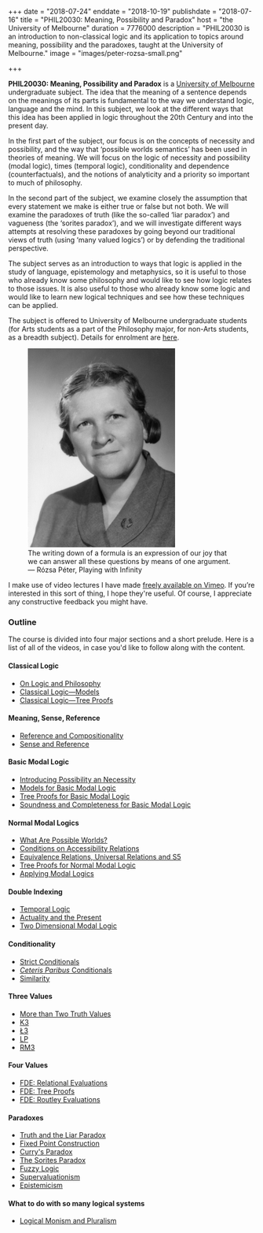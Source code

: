 +++
date = "2018-07-24"
enddate = "2018-10-19"
publishdate = "2018-07-16"
title = "PHIL20030: Meaning, Possibility and Paradox"
host = "the University of Melbourne"
duration = 7776000
description = "PHIL20030 is an introduction to non-classical logic and its application to topics around meaning, possibility and the paradoxes, taught at the University of Melbourne."
image = "images/peter-rozsa-small.png"

+++

**<span class="caps">PHIL20030</span>: Meaning, Possibility and Paradox** is a [University of Melbourne](http://unimelb.edu.au) undergraduate subject. The idea that the meaning of a sentence depends on the meanings of its parts is fundamental to the way we understand logic, language and the mind. In this subject, we look at the different ways that this idea has been applied in logic throughout the 20th Century and into the present day.

In the first part of the subject, our focus is on the concepts of necessity and possibility, and the way that &lsquo;possible worlds semantics&rsquo; has been used in theories of meaning. We will focus on the logic of necessity and possibility (modal logic), times (temporal logic), conditionality and dependence (counterfactuals), and the notions of analyticity and a priority so important to much of philosophy.

In the second part of the subject, we examine closely the assumption that every statement we make is either true or false but not both. We will examine the paradoxes of truth (like the so-called &lsquo;liar paradox&rsquo;) and vagueness (the ‘sorites paradox&rsquo;), and we will investigate different ways attempts at resolving these paradoxes by going beyond our traditional views of truth (using &lsquo;many valued logics&rsquo;) or by defending the traditional perspective.

The subject serves as an introduction to ways that logic is applied in the study of language, epistemology and metaphysics, so it is useful to those who already know some philosophy and would like to see how logic relates to those issues. It is also useful to those who already know some logic and would like to learn new logical techniques and see how these techniques can be applied.

The subject is offered to University of Melbourne undergraduate students (for Arts students as a part of the Philosophy major, for non-Arts students, as a breadth subject). Details for enrolment are [here](https://handbook.unimelb.edu.au/view/2018/PHIL20030). 

<figure>
	<img src="/images/peter-rozsa-small.png" alt="Rosza Peter">
<figcaption>The writing down of a formula is an expression of our joy that we can answer all these questions by means of one argument. &mdash; R&oacute;zsa P&eacute;ter, Playing with Infinity</figcaption>
</figure>

I make use of video lectures I have made [freely available on Vimeo](http://vimeo.com/album/2470375). If you&rsquo;re interested in this sort of thing, I hope they're useful. Of course, I appreciate any constructive feedback you might have.

### Outline

The course is divided into four major sections and a short prelude. Here is a list of all of the videos, in case you'd like to follow along with the content.

#### Classical Logic

* [On Logic and Philosophy](https://vimeo.com/album/2470375/video/71195118)
* [Classical Logic&mdash;Models](https://vimeo.com/album/2470375/video/71196826)
* [Classical Logic&mdash;Tree Proofs](https://vimeo.com/album/2470375/video/71200032)

#### Meaning, Sense, Reference

* [Reference and Compositionality](https://vimeo.com/album/2470375/video/71206884)
* [Sense and Reference](https://vimeo.com/album/2470375/video/71226471)

#### Basic Modal Logic


* [Introducing Possibility an Necessity](https://vimeo.com/album/2470375/video/71556216)
* [Models for Basic Modal Logic](https://vimeo.com/album/2470375/video/71558401)
* [Tree Proofs for Basic Modal Logic](https://vimeo.com/album/2470375/video/71558696)
* [Soundness and Completeness for Basic Modal Logic](https://vimeo.com/album/2470375/video/71560394)

#### Normal Modal Logics

* [What Are Possible Worlds?](https://vimeo.com/album/2470375/video/72135540)
* [Conditions on Accessibility Relations](https://vimeo.com/album/2470375/video/72137443)
* [Equivalence Relations, Universal Relations and S5](https://vimeo.com/album/2470375/video/72137856)
* [Tree Proofs for Normal Modal Logic](https://vimeo.com/album/2470375/video/72139085)
* [Applying Modal Logics](https://vimeo.com/album/2470375/video/72140275)

#### Double Indexing

* [Temporal Logic](https://vimeo.com/album/2470375/video/72140275)
* [Actuality and the Present](https://vimeo.com/album/2470375/video/72143616)
* [Two Dimensional Modal Logic](https://vimeo.com/album/2470375/video/72266887)

#### Conditionality

* [Strict Conditionals](https://vimeo.com/album/2470375/video/74494229)
* [_Ceteris Paribus_ Conditionals](https://vimeo.com/album/2470375/video/74498276)
* [Similarity](https://vimeo.com/album/2470375/video/74504639)


#### Three Values

* [More than Two Truth Values](https://vimeo.com/album/2470375/video/74628150)
* [K3](https://vimeo.com/album/2470375/video/74636384)
* [&#x141;3](https://vimeo.com/album/2470375/video/74680756)
* [LP](https://vimeo.com/album/2470375/video/74680954)
* [RM3](https://vimeo.com/album/2470375/video/74682689)


#### Four Values

* [FDE: Relational Evaluations](https://vimeo.com/album/2470375/video/74685077)
* [FDE: Tree Proofs](https://vimeo.com/album/2470375/video/74685986)
* [FDE: Routley Evaluations](https://vimeo.com/album/2470375/video/74695340)

#### Paradoxes

* [Truth and the Liar Paradox](https://vimeo.com/album/2470375/video/76045884)
* [Fixed Point Construction](https://vimeo.com/album/2470375/video/76049193)
* [Curry's Paradox](https://vimeo.com/album/2470375/video/76055233)
* [The Sorites Paradox](https://vimeo.com/album/2470375/video/76057722)
* [Fuzzy Logic](https://vimeo.com/album/2470375/video/76061452)
* [Supervaluationism](https://vimeo.com/album/2470375/video/76066245)
* [Epistemicism](https://vimeo.com/album/2470375/video/76070423)

#### What to do with so many logical systems

* [Logical Monism and Pluralism](https://vimeo.com/album/2470375/video/76070953)
